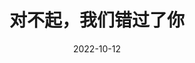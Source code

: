 ---
title: '对不起，我们错过了你'
date: '2022-10-12'
price: '20.00'
theaters: ['北京大学百周年纪念讲堂']
seat: ['8-10']
remark: ['原声影片・中文字幕']
---